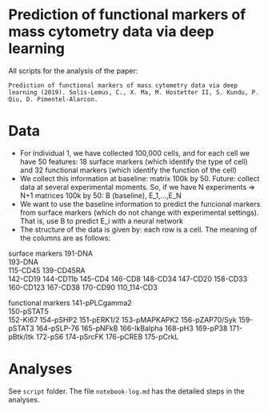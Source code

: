 # Prediction of functional markers of mass cytometry data via deep learning

All scripts for the analysis of the paper:
```
Prediction of functional markers of mass cytometry data via deep learning (2019). Solis-Lemus, C., X. Ma, M. Hostetter II, S. Kundu, P. Qiu, D. Pimentel-Alarcon.
```

# Data
- For individual 1, we have collected 100,000 cells, and for each cell we have 50 features: 18 surface markers (which identify the type of cell) and 32 functional markers (which identify the function of the cell)
- We collect this information at baseline: matrix 100k by 50. Future: collect data at several experimental moments. So, if we have N experiments => N+1 matrices 100k by 50: B (baseline), E_1,...,E_N
- We want to use the baseline information to predict the funcional markers from surface markers (which do not change with experimental settings). That is, use B to predict E_i with a neural network
- The structure of the data is given by: each row is a cell. The meaning of the columns are as follows:
 
surface markers
191-DNA             
193-DNA             
115-CD45
139-CD45RA      
142-CD19
144-CD11b
145-CD4
146-CD8
148-CD34
147-CD20
158-CD33
160-CD123
167-CD38
170-CD90
110_114-CD3
 
functional markers
141-pPLCgamma2           
150-pSTAT5       
152-Ki67
154-pSHP2
151-pERK1/2
153-pMAPKAPK2
156-pZAP70/Syk
159-pSTAT3
164-pSLP-76
165-pNFkB
166-IkBalpha
168-pH3
169-pP38
171-pBtk/Itk
172-pS6
174-pSrcFK
176-pCREB
175-pCrkL
 
 # Analyses

 See `script` folder. The file `notebook-log.md` has the detailed steps in the analyses.